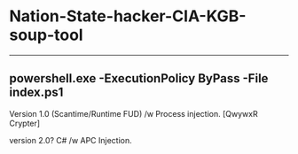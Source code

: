 # Nation-State-hacker-CIA-KGB-soup-tool
---------------------------------------
powershell.exe -ExecutionPolicy ByPass -File index.ps1
---------------------------------------
Version 1.0 (Scantime/Runtime FUD) /w Process injection. [QwywxR Crypter]

version 2.0? C# /w APC Injection.
